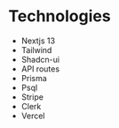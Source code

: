 # Technologies

- Nextjs 13
- Tailwind
- Shadcn-ui
- API routes
- Prisma
- Psql
- Stripe
- Clerk
- Vercel
